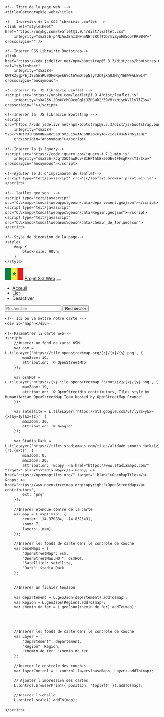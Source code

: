 <!DOCTYPE html>
<html lang="en">

<head>
    <meta charset="UTF-8">
    <meta name="viewport" content="width=device-width, initial-scale=1.0">

    <!-- Titre de la page web  -->
    <title>Cartographie web</title>

    <!-- Insertion de la CSS librairie Leaflet -->
    <link rel="stylesheet" href="https://unpkg.com/leaflet@1.9.4/dist/leaflet.css"
        integrity="sha256-p4NxAoJBhIIN+hmNHrzRCf9tD/miZyoHS5obTRR9BMY=" crossorigin="" />

    <!--Inserer CSS Librairie Bootstrap-->
    <link href="https://cdn.jsdelivr.net/npm/bootstrap@5.3.3/dist/css/bootstrap.min.css" rel="stylesheet"
        integrity="sha384-QWTKZyjpPEjISv5WaRU9OFeRpok6YctnYmDr5pNlyT2bRjXh0JMhjY6hW+ALEwIH" crossorigin="anonymous">

    <!--Inserer la  JS librairie Leaflet -->
    <script src="https://unpkg.com/leaflet@1.9.4/dist/leaflet.js"
        integrity="sha256-20nQCchB9co0qIjJZRGuk2/Z9VM+kNiyxNV1lvTlZBo=" crossorigin=""></script>

    <!--Inserer la  JS librairie Bootstrap -->
    <script src="https://cdn.jsdelivr.net/npm/bootstrap@5.3.3/dist/js/bootstrap.bundle.min.js"
        integrity="sha384-YvpcrYf0tY3lHB60NNkmXc5s9fDVZLESaAA55NDzOxhy9GkcIdslK1eN7N6jIeHz"
        crossorigin="anonymous"></script>

    <!--Inserer la js Jquery-->
    <script src="https://code.jquery.com/jquery-3.7.1.min.js"
        integrity="sha256-/JqT3SQfawRcv/BIHPThkBvs0OEvtFFmqPF/lYI/Cxo=" crossorigin="anonymous"></script>

    <!--Ajouter le Js d'imprimante de leaflet-->
    <script type="text/javascript" src="js/leaflet.browser.print.min.js"></script>

    <!-- leaflet geojson  -->
    <script type="text/javascript" src="C:\xampp\tomcat\webapps\geosn\data/departement.geojson"></script>
    <script type="text/javascript" src="C:\xampp\tomcat\webapps\geosn\data/Region.geojson"></script>
	<script type="text/javascript" src="C:\xampp\tomcat\webapps\geosn\data/chemin_de_fer.geojson"></script>

    <!--Style de dimension de la page-->
    <style>
        #map {
            block-size: 90vh;
        }
    </style>


</head>

<body>
    <div class="container-fluid">
        <nav class="navbar navbar-expand-lg bg-body-tertiary" data-bs-theme="dark">
            <a class="navbar-brand" href="#" style="padding: 0px"> <img src="img/sn.jpg" style="block-size: 40px;"></a>
            <a class="navbar-brand" href="#">Projet SIG Web</a>
            <button class="navbar-toggler" type="button" data-bs-toggle="collapse"
                data-bs-target="#navbarSupportedContent" aria-controls="navbarSupportedContent" aria-expanded="false"
                aria-label="Toggle navigation">
                <span class="navbar-toggler-icon"></span>
            </button>
            <div class="collapse navbar-collapse" id="navbarSupportedContent">
                <ul class="navbar-nav me-auto mb-2 mb-lg-0">
                    <li class="nav-item">
                        <a class="nav-link active" aria-current="page" href="#">Acceuil</a>
                    </li>
                    <li class="nav-item">
                        <a class="nav-link" href="#">Lien</a>
                    </li>
                    <li class="nav-item">
                        <a class="nav-link disabled" aria-disabled="true">Desactiver</a>
                    </li>
                </ul>
                <form class="d-flex" role="search">
                    <input class="form-control me-2" type="search" placeholder="Rechercher" aria-label="Rechercher">
                    <button class="btn btn-outline-success" type="submit">Rechercher</button>
                </form>
            </div>
    </div>
    </nav>
    </div>


    <!-- Ici on va mettre notre carte -->
    <div id="map"></div>

    <!--Parametrer la carte web-->
    <script>
        //inserer un fond de carte OSM
        var osm = L.tileLayer('https://tile.openstreetmap.org/{z}/{x}/{y}.png', {
            maxZoom: 19,
            attribution: '© OpenStreetMap'
        });

        var osmHOT = L.tileLayer('https://{s}.tile.openstreetmap.fr/hot/{z}/{x}/{y}.png', {
            maxZoom: 19,
            attribution: '© OpenStreetMap contributors, Tiles style by Humanitarian OpenStreetMap Team hosted by OpenStreetMap France'
        });

        var satellite = L.tileLayer('https://mt1.google.com/vt/lyrs=y&x={x}&y={y}&z={z}', {
            maxZoom: 20,
            attribution: '© Google'
        });

        var Stadia_Dark = L.tileLayer('https://tiles.stadiamaps.com/tiles/alidade_smooth_dark/{z}/{x}/{y}{r}.{ext}', {
            minZoom: 0,
            maxZoom: 20,
            attribution: '&copy; <a href="https://www.stadiamaps.com/" target="_blank">Stadia Maps</a> &copy; <a href="https://openmaptiles.org/" target="_blank">OpenMapTiles</a> &copy; <a href="https://www.openstreetmap.org/copyright">OpenStreetMap</a> contributors',
            ext: 'png'
        });

        //Inserer etendue centre de la carte
        var map = L.map('map', {
            center: [14.370834, -14.831543],
            zoom: 7,
            layers: [osm]
        });

        //Inserer les fonds de carte dans le controle de couche
        var baseMaps = {
            "OpenStreetMap": osm,
            "OpenStreetMap.HOT": osmHOT,
            "Satellite": satellite,
            "Dark": Stadia_Dark
        };


        //Inserer un fichier GeoJson

        var departement = L.geoJson(departement).addTo(map);
        var Region = L.geoJson(Region).addTo(map);
        var chemin_de_fer = L.geoJson(chemin_de_fer).addTo(map);




        //Inserer les fonds de carte dans le controle de couche
        var Layer = {
            "departement": departement,
            "Region": Region,
			"chemin_de_fer" :chemin_de_fer
        };

        //Inserer le controle des couches
        var layerControl = L.control.layers(baseMaps, Layer).addTo(map);

        // Ajouter l'impression des cartes
        L.control.browserPrint({ position: 'topleft' }).addTo(map);

        //Inserer l'echelle
        L.control.scale().addTo(map);

    </script>
</body>

</html>
